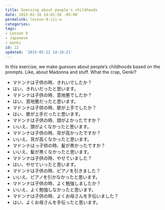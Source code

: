 ```yaml
---
title: Guessing about people's childhoods
date: 2015-02-16 14:01:56 -05:00
permalink: lesson-9-iii-a
categories:
tags:
- Lesson 9
- Japanese
- Genki
id: 22
updated: '2015-05-12 14:16:21'
---
```


In this exercise, we make guesses about people’s childhoods based on the prompts. Like, about Madonna and stuff. What the crap, Genki?

- マドンナは子供の時、きれいでしたか？
 - はい、きれいだったと思います。
- マドンナは子供の時、意地悪でしたか？
 - はい、意地悪だったと思います。
- マドンナは子供の時、歌が上手でしたか？
 - はい、歌が上手だったと思います。
- マドンナは子供の時、頭がよかったですか？
 - いいえ、頭がよくなかったと思います。
- マドンナは子供の時、背が高かったですか？
 - いいえ、背が高くなかったと思います。
- マドンナはっ子供の時、髪が黒かったですか？
 - いいえ、髪が黒くなかったと思います。
- マドンナは子供の時、やせていました？
 - はい、やせていったと思います。
- マドンナは子供の時、ピアノを引きました？
 - いいえ、ピアノを引かなかったと思います。
- マドンナは子供の時、よく勉強しましたか？
 - いいえ、よく勉強しなかったと思います。
- マドンナは子供の時、よくお母さんを手伝いました？
 - はい、よくお母さんを手伝ったと思います。
